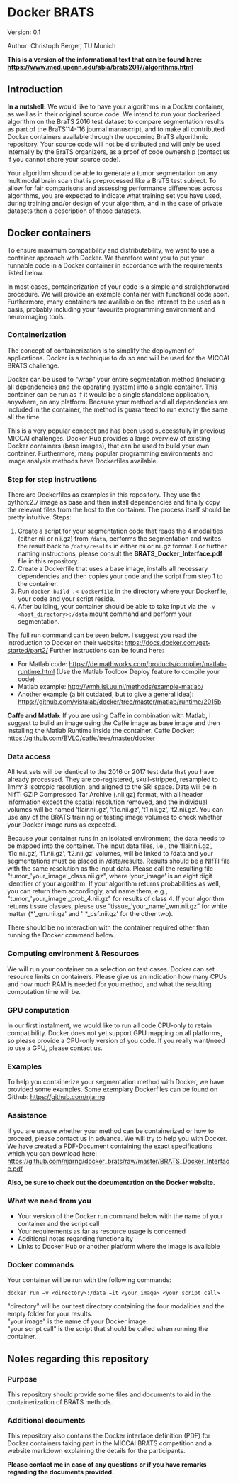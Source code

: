 # Docker BRATS

Version: 0.1

Author: Christoph Berger, TU Munich

**This is a version of the informational text that can be found here: https://www.med.upenn.edu/sbia/brats2017/algorithms.html**

## Introduction

**In a nutshell:** We would like to have your algorithms in a Docker container, as well as in their original source code. We intend to run your dockerized algorithm on the BraTS 2016 test dataset to compare segmentation results as part of the BraTS'14-'16 journal manuscript, and to make all contributed Docker containers available through the upcoming BraTS algorithmic repository. Your source code will not be distributed and will only be used internally by the BraTS organizers, as a proof of code ownership (contact us if you cannot share your source code).

Your algorithm should be able to generate a tumor segmentation on any multimodal brain scan that is preprocessed like a BraTS test subject. To allow for fair comparisons and assessing performance differences across algorithms, you are expected to indicate what training set you have used, during training and/or design of your algorithm, and in the case of private datasets then a description of those datasets.

## Docker containers

To ensure maximum compatibility and distributability, we want to use a container approach with Docker. We therefore want you to put your runnable code in a Docker container in accordance with the requirements listed below.

In most cases, containerization of your code is a simple and straightforward procedure. We will provide an example container with functional code soon. Furthermore, many containers are available on the internet to be used as a basis, probably including your favourite programming environment and neuroimaging tools.

### Containerization

The concept of containerization is to simplify the deployment of applications. Docker is a technique to do so and will be used for the MICCAI BRATS challenge.

Docker can be used to “wrap” your entire segmentation method (including all dependencies and the operating system) into a single container. This container can be run as if it would be a single standalone application, anywhere, on any platform. Because your method and all dependencies are included in the container, the method is guaranteed to run exactly the same all the time.

This is a very popular concept and has been used successfully in previous MICCAI challenges. Docker Hub provides a large overview of existing Docker containers (base images), that can be used to build your own container. Furthermore, many popular programming environments and image analysis methods have Dockerfiles available.

### Step for step instructions

There are Dockerfiles as examples in this repository. They use the python:2.7 image as base and then install dependencies and finally copy the relevant files from the host to the container. The process itself should be pretty intuitive.
Steps:
1. Create a script for your segmentation code that reads the 4 modalities (either nii or nii.gz) from `/data`, performs the segmentation and writes the result back to `/data/results` in either nii or nii.gz format. For further naming instructions, please consult the **BRATS_Docker_Interface.pdf** file in this repository.
2. Create a Dockerfile that uses a base image, installs all necessary dependencies and then copies your code and the script from step 1 to the container.
3. Run `docker build .< Dockerfile` in the directory where your Dockerfile, your code and your script reside.
4. After building, your container should be able to take input via the `-v <host_directory>:/data` mount command and perform your segmentation.

The full run command can be seen below. I suggest you read the introduction to Docker on their website: https://docs.docker.com/get-started/part2/
Further instructions can be found here:
- For Matlab code: https://de.mathworks.com/products/compiler/matlab-runtime.html (Use the Matlab Toolbox Deploy feature to compile your code)
- Matlab example: http://wmh.isi.uu.nl/methods/example-matlab/
- Another example (a bit outdated, but to give a general idea): https://github.com/vistalab/docker/tree/master/matlab/runtime/2015b

**Caffe and Matlab**: If you are using Caffe in combination with Matlab, I suggest to build an image using the Caffe image as base image and then installing the Matlab Runtime inside the container.
Caffe Docker: https://github.com/BVLC/caffe/tree/master/docker

### Data access

All test sets will be identical to the 2016 or 2017 test data that you have already processed. They are co-registered, skull-stripped, resampled to 1mm^3 isotropic resolution, and aligned to the SRI space. Data will be in NIfTI GZIP Compressed Tar Archive (.nii.gz) format, with all header information except the spatial resolution removed, and the individual volumes will be named ‘flair.nii.gz’, ‘t1c.nii.gz’, ‘t1.nii.gz’, ‘t2.nii.gz’. You can use any of the BRATS training or testing image volumes to check whether your Docker image runs as expected.

Because your container runs in an isolated environment, the data needs to be mapped into the container. The input data files, i.e., the ‘flair.nii.gz’, ‘t1c.nii.gz’, ‘t1.nii.gz’, ‘t2.nii.gz’ volumes, will be linked to /data and your segmentations must be placed in /data/results. Results should be a NIfTI file with the same resolution as the input data. Please call the resulting file "tumor\_'your_image'\_class.nii.gz", where ‘your\_image’ is an eight digit identifier of your algorithm. If your algorithm returns probabilities as well, you can return them accordingly, and name them, e.g., "tumor\_'your_image'\_prob_4.nii.gz" for results of class 4. If your algorithm returns tissue classes, please use “tissue\_’your_name’\_wm.nii.gz” for white matter (\*'\_gm.nii.gz' and ''\*\_csf.nii.gz' for the other two).

There should be no interaction with the container required other than running the Docker command below.

### Computing environment & Resources

We will run your container on a selection on test cases. Docker can set resource limits on containers. Please give us an indication how many CPUs and how much RAM is needed for you method, and what the resulting computation time will be.

### GPU computation

In our first instalment, we would like to run all code CPU-only to retain compatibility. Docker does not yet support GPU mapping on all platforms, so please provide a CPU-only version of you code. If you really want/need to use a GPU, please contact us.

### Examples

To help you containerize your segmentation method with Docker, we have provided some examples. Some exemplary Dockerfiles can be found on Github: https://github.com/njarng

### Assistance

If you are unsure whether your method can be containerized or how to proceed, please contact us in advance. We will try to help you with Docker.  
We have created a PDF-Document containing the exact specifications which you can download here: https://github.com/njarng/docker_brats/raw/master/BRATS_Docker_Interface.pdf

**Also, be sure to check out the documentation on the Docker website.**

### What we need from you
+ Your version of the Docker run command below with the name of your container and the script call
+ Your requirements as far as resource usage is concerned
+ Additional notes regarding functionality
+ Links to Docker Hub or another platform where the image is available

### Docker commands

Your container will be run with the following commands:
~~~~
docker run −v <directory>:/data −it <your image> <your script call>
~~~~
"directory" will be our test directory containing the four modalities and the empty folder for your results.  
"your image" is the name of your Docker image.  
"your script call" is the script that should be called when running the container.


## Notes regarding this repository

### Purpose
This repository should provide some files and documents to aid in the containerization of BRATS methods.

### Additional documents
This repository also contains the Docker interface definition (PDF) for Docker containers taking part in the MICCAI BRATS competition and a website markdown explaining the details for the participants.

**Please contact me in case of any questions or if you have remarks regarding the documents provided.**
